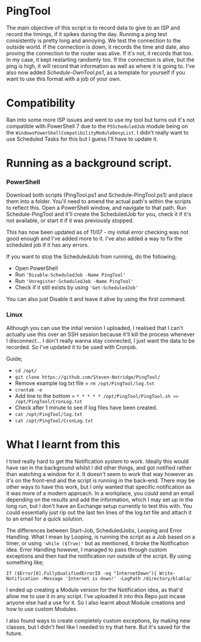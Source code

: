 # PingTool

The main objective of this script is to record data to give to an ISP and record the timings, if it spikes during the day. Running a ping test consistently is pretty long and annoying. We test the connection to the outside world. If the connection is down, it records the time and date, also proving the connection to the router was alive. If it's not, it records that too. In my case, it kept restarting randomly too. If the connection is alive, but the ping is high, it will record that information as well as where it is going to. I've also now added *Schedule-OwnTool.ps1*, as a template for yourself if you want to use this format with a job of your own. 

# Compatibility

Ran into some more ISP issues and went to use my tool but turns out it's not compatible with PowerShell 7 due to the `PSScheduledJob` module being on the `WindowsPowerShellCompatibilityModuleDenyList`. I didn't really want to use Scheduled Tasks for this but I guess I'll have to update it. 

# Running as a background script.

### PowerShell

Download both scripts (PingTool.ps1 and Schedule-PingTool.ps1) and place them into a folder. You'll need to amend the actual path's within the scripts to reflect this. Open a PowerShell window, and navigate to that path. Run Schedule-PingTool and it'll create the ScheduledJob for you, check it if it's not available, or start it if it was previously stopped. 

This has now been updated as of 11/07 - my initial error checking was not good enough and I've added more to it. I've also added a way to fix the scheduled job if it has any errors. 

If you want to stop the ScheduledJob from running, do the following;

- Open PowerShell
- Run `'Disable-ScheduledJob -Name PingTool'`
- Run `'Unregister-ScheduledJob -Name PingTool'`
- Check if it still exists by using `'Get-ScheduledJob'`

You can also just Disable it and leave it alive by using the first command.

### Linux

Although you can use the intial version I uploaded, I realised that I can't actually use this over an SSH session because it'll kill the process whenever I disconnect... I don't really wanna stay connected, I just want the data to be recorded. So I've updated it to be used with Cronjob. 

Guide;

- `cd /opt/`
- `git clone https://github.com/Steven-Notridge/PingTool/`
- Remove example log.txt file = `rm /opt/PingTool/log.txt`
- `crontab -e`
- Add line to the bottom = `* * * * * /opt/PingTool/PingTool.sh >> /opt/PingTool/CronLog.txt`
- Check after 1 minute to see if log files have been created.
- `cat /opt/PingTool/log.txt`
- `cat /opt/PingTool/CronLog.txt`



# What I learnt from this

I tried really hard to get the Notification system to work. Ideally this would have ran in the background whilst I did other things, and got notified rather than watching a window for it. It doesn't seem to work that way however as it's on the front-end and the script is running in the back-end. There may be other ways to have this work, but I only wanted that specific notification as it was more of a modern approach. In a workplace, you could send an email depending on the results and add the information, which I may set up in the long run, but I don't have an Exchange setup currently to test this with. You could essentially just rip out the last ten lines of the log.txt file and attach it to an email for a quick solution.

The differences between Start-Job, ScheduledJobs, Looping and Error Handling. What I mean by Looping, is running the script as a Job based on a timer, or using `'while ($True)'` but as mentioned, it broke the Notification idea. Error Handling however, I managed to pass through custom exceptions and then had the notification run outside of the script. By using something like;

`If ($Error[0].FullyQualifiedErrorID -eq "InternetDown"){
  Write-Notification -Message 'Internet is down!' -LogPath /directory/blabla/`
  
I ended up creating a Module version for the Notification idea, as that'd allow me to use it in any script. I've uploaded it into this Repo just incase anyone else had a use for it. So I also learnt about Module creations and how to use custom Modules. 
  
I also found ways to create completely custom exceptions, by making new classes, but I didn't feel like I needed to try that here. But it's saved for the future. 
